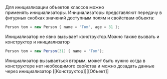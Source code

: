 Для инициализации объектов классов можно применять инициализаторы. Инициализаторы представляют передачу в фигурных скобках значений доступным полям и свойствам объекта:
```C#
Person tom = new Person { name = "Tom", age = 31 };
```
Инициализатор не явно вызывает конструктор.Можно также вызвать и конструктор и инициализатор
```C#
Person tom = new Person(31) { name = "Tom"};
```
Инициализатор вызываеться вторым, может быть нужно когда в конструкторе нет необходимого свойства и можно дозадать данные через инициализатор
[[Конструктор]][[Объект]]